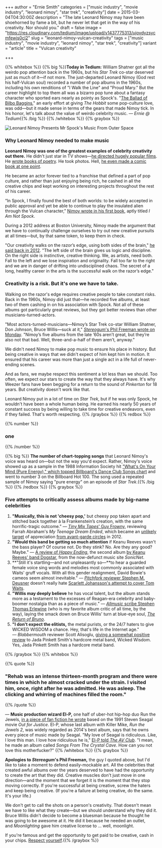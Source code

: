 +++
author = "Ernie Smith"
categories = ["music industry", "movie industry", "leonard nimoy", "star trek", "creativity"]
date = 2015-03-04T04:30:00Z
description = "The late Leonard Nimoy may have been shoehorned by fame a bit, but he never let that get in the way of his creativity. Nor should you."
draft = false
image = "https://res.cloudinary.com/tedium/image/upload/v1437775313/ujovdyzsycmfewjs0cl2"
slug = "leonard-nimoy-vulcan-creativity"
tags = ["music industry", "movie industry", "leonard nimoy", "star trek", "creativity"]
variant = "article"
title = "Vulcan creativity"

+++

{{% whitebox %}}
{{% big %}}**Today in Tedium:** William Shatner got all the weirdo pop attention back in the 1960s, but his _Star Trek_ co-star deserved just as much of it—if not more. The just-departed Leonard Nimoy (God rest his half-Vulcan soul) recorded a number of pop albums in the 1960s, including his own renditions of "I Walk the Line" and "Proud Mary." But the career highlight to top them all was a bizarro pop tune about a fantasy character who sported ears nearly as pointy as Spock's. "[The Ballad of Bilbo Baggins](https://www.youtube.com/watch?v=AGF5ROpjRAU)," an early effort at giving _The Hobbit_ some pop-culture love, was odd—but it made sense in terms of the gears that made Nimoy tick. In his honor, let's talk about the value of weirdo celebrity music. _— Ernie @ Tedium_{{% /big %}}
{{% /whitebox %}}
{{% graybox %}}

![Leonard Nimoy Presents Mr Spock's Music From Outer Space](https://res.cloudinary.com/tedium/image/upload/v1437775395/my2kpw7miyvcn7mvmbbl.jpg)

### Why Leonard Nimoy needed to make music

**Leonard Nimoy was one of the greatest examples of celebrity creativity out there.** He didn't just star in TV shows—[he directed hugely popular films](http://www.imdb.com/title/tt0094137/?ref_=fn_al_tt_1). He [wrote books of poetry](http://sfbne.ws/1GPgDT6). He took photos. Hell, [he even made a comic book at one point](http://en.wikipedia.org/wiki/Primortals).

He became an actor forever tied to a franchise that defined a part of pop culture, and rather than just enjoying being rich, he cashed in all the creative chips and kept working on interesting projects throughout the rest of his career.

“In Spock, I finally found the best of both worlds: to be widely accepted in public approval and yet be able to continue to play the insulated alien through the Vulcan character,” [Nimoy wrote in his first book](http://www.nytimes.com/2015/02/27/arts/television/leonard-nimoy-spock-of-star-trek-dies-at-83.html?_r=0), aptly titled _I Am Not Spock_.

During a 2012 address at Boston University, Nimoy made the argument that we have to continually challenge ourselves to try out new creative pursuits at all times—but, by that same token, to keep them in check.

"Our creativity walks on the razor’s edge, using both sides of the brain," [he said back in 2012](http://www.washingtonpost.com/blogs/answer-sheet/wp/2015/02/27/leonard-nimoy-to-bu-arts-students-be-persistent-and-dont-create-any-more-reality-tv-shows/). "The left side of the brain gives us logic and discipline. On the right side is instinctive, creative thinking. We, as artists, need both. Fall to the left and we lose inspiration and originality. Fall too far to the right and we are in danger of drifting into undisciplined chaos. The secret of a long, healthy career in the arts is the successful walk on the razor’s edge."

### Creativity is a risk. But it's one we have to take.

Walking on the razor's edge requires creative people to take constant risks. Back in the 1960s, Nimoy did just that—he recorded five albums, at least two of them cashing in on his association with Spock. Not all of these albums got particularly great reviews, but they got better reviews than other musicians-turned-actors.

"Most actors-turned-musicians—Nimoy’s Star Trek co-star William Shatner, Don Johnson, Bruce Willis—suck at it," [_Stereogum_'s Phil Freeman wrote on Monday](http://www.stereogum.com/1784185/the-short-strange-music-career-of-leonard-nimoy/franchises/essay/). "Nimoy’s five albums from the late ’60s aren’t great, but they’re also not that bad. Well, three-and-a-half of them aren’t, anyway."

We didn't need Nimoy to make pop music to ensure his place in history. But being creative in ways that we didn't expect of him kept him in motion. It ensured that his career was more than just a single act in a life full of never-ending scenes.

And as fans, we maybe respect this sentiment a lot less than we should. Too often, we expect our stars to create the way that they always have. It's why Weezer fans have been begging for a return to the sound of _Pinkerton_ for 18 years. But creativity doesn't work like that.

Leonard Nimoy put in a lot of time on _Star Trek_, but if he was only Spock, he wouldn't have been a whole human being. He earned his nearly 50 years of constant success by being willing to take time for creative endeavors, even if they failed. That's worth respecting.
{{% /graybox %}}
{{% redbox %}}

{{% number %}}
### one
{{% /number %}}

{{% big %}}
**The number of chart-topping songs** that Leonard Nimoy's voice was heard on—but not the way you'd expect. Rather, Nimoy's voice showed up as a sample in the 1988 Information Society hit ["What's On Your Mind (Pure Energy)," which topped Billboard's Dance Club Songs chart](http://www.billboard.com/articles/news/6487423/leonard-nimoy-music-billboard-chart-history) and went to number 3 on the Billboard Hot 100. The song used a repeated sample of Nimoy saying "pure energy" on an episode of _Star Trek_.{{% /big %}}
{{% /redbox %}}
{{% graybox %}}
### Five attempts to critically assess albums made by big-name celebrities

1. **"Musically, this is not 'cheesy pop,'** but cheesy pop taken apart and stitched back together à la Frankenstein’s creation, with the same horrific-tragic outcome." — [_Tiny Mix Tapes_' Guy Frowny](http://www.tinymixtapes.com/music-review/farrah-abraham-my-teenage-dream-ended), reviewing Farrah Abraham's _My Teenage Dream Ended_, which became an [unlikely target](http://www.theatlantic.com/entertainment/archive/2012/09/the-scary-misunderstood-power-of-a-teen-mom-stars-album/262237/) of appreciation [from avant-garde circles](http://www.theguardian.com/music/2012/sep/28/farrah-abraham-teenage-dream-ended) in 2012.
2. **"Would this band be getting so much attention** if Keanu Reeves wasn't the bass player? Of course not. Do they stink? No. Are they any good? Maybe." — [A review of _Happy Ending_](http://www.empireonline.com/features/movie-stars-who-sing/22.asp), the second album [by Keanu Reeves' band Dogstar](http://sfbne.ws/1BENKJq), from the now-defunct music site _SonicNet_.
3. **"Still it's startling—and not unpleasantly so—**to hear a guarded female voice sing words and melodies most commonly associated with Waits' gruff vocals. With all this gender realignment, David Bowie's cameos seem almost inevitable." — [_Pitchfork_ reviewer Stephen M. Deusner](http://pitchfork.com/reviews/albums/11522-anywhere-i-lay-my-head/) doesn't really hate [Scarlett Johansson's attempt to cover Tom Waits](http://sfbne.ws/17OWJvu).
4. **"Willis may deeply believe** he has vocal talent, but the album stands more as a testament to the excesses of Reagan-era celebrity and baby-boomer nostalgia than as a piece of music." — [_Allmusic_ scribe Stephen Thomas Erlewine](http://www.allmusic.com/album/the-return-of-bruno-mw0000192313) (who is my favorite album critic of all time, by the way), laying the smack down on Bruce Willis' turn at blue-eye soul, [_The Return of Bruno_](http://sfbne.ws/1B5G5lp).
5. **"I don't expect the elitists,** the metal purists, or the 24/7 haters to give WICKED WISDOM a chance. Hey, that's life in the Internet age." — _Blabbermouth_ reviewer Scott Alisoglu, [giving a somewhat positive review](http://www.blabbermouth.net/cdreviews/wicked-wisdom/) to Jada Pinkett Smith's hardcore metal band, Wicked Wisdom. Yes, Jada Pinkett Smith has a hardcore metal band.

{{% /graybox %}}
{{% whitebox %}}

{{% quote %}}
### "Rehab was an intense thirteen-month program and there were times in which he almost cracked under the strain. I visited him, once, right after he was admitted. He was asleep. The clicking and whirring of machines filled the room."
{{% /quote %}}

— **Music production wizard El-P,** one half of uber-hot hip-hop duo Run the Jewels, [in a piece of fan fiction he wrote](http://el-p.tumblr.com/post/104375478226/an-excerpt-from-my-stix-fan-fiction) based on the 1991 Steven Seagal movie _Out for Justice_. El-P, whose last album with Killer Mike, _Run the Jewels 2_, was widely regarded as 2014's best album, says that he owns every piece of music made by Seagal. "My love of Seagal is ridiculous. Like, I love this man. I love how ridiculous he is," [El-P told _The AV Club_](http://www.avclub.com/article/run-jewels-brutality-music-and-magic-steven-seagal-212268). "I mean, he made an album called _Songs From The Crystal Cave_. How can you not love this motherfucker?"
{{% /whitebox %}}
{{% graybox %}}

**Apologies to _Stereogum_'s Phil Freeman,** the guy I quoted above, but I'd like to take a moment to defend easily-mockable art. All the celebrities that created awful albums over the years deserved to have had the opportunity to create the art that they did. Creative muscles don't just move in one direction—and the moment that we forget it is the moment that they stop moving correctly. If you're successful at being creative, screw the haters and keep being creative. (If you're a failure at being creative, do the same. It's your life.)

We don't get to call the shots on a person's creativity. That doesn't mean we have to like what they create—but we should understand why they did it. Bruce Willis didn't decide to become a bluesman because he thought he was going to be awesome at it. He did it because he needed an outlet, and _Moonlighting_ gave him creative license to … well, moonlight.

If you're famous and get the opportunity to get paid to be creative, cash in your chips. [Respect yourself](https://www.youtube.com/watch?v=6SqFRYW0mrI).{{% /graybox %}}
